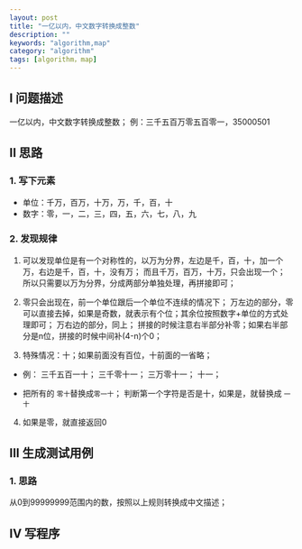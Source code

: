 ```yaml
---
layout: post
title: "一亿以内，中文数字转换成整数"
description: ""
keywords: "algorithm,map"
category: "algorithm"
tags: [algorithm，map]
---
```


## I 问题描述
一亿以内，中文数字转换成整数；
例：三千五百万零五百零一，35000501

## II 思路
### 1. 写下元素
- 单位：千万，百万，十万，万，千，百，十
- 数字：零，一，二，三，四，五，六，七，八，九

### 2. 发现规律
1. 可以发现单位是有一个对称性的，以万为分界，左边是千，百，十，加一个万，右边是千，百，十，没有万；
而且千万，百万，十万，只会出现一个；
所以只需要以万为分界，分成两部分单独处理，再拼接即可；

2. 零只会出现在，前一个单位跟后一个单位不连续的情况下；
万左边的部分，零可以直接去掉，如果是奇数，就表示有个位；其余位按照数字+单位的方式处理即可；
万右边的部分，同上；
拼接的时候注意右半部分补零；如果右半部分是n位，拼接的时候中间补(4-n)个0；

3. 特殊情况：十；如果前面没有百位，十前面的一省略；
- 例：
三千五百一十；
三千零十一；
三万零十一；
十一；

- 把所有的 `零十`替换成`零一十`；
判断第一个字符是否是十，如果是，就替换成 `一十`

4. 如果是零，就直接返回0

## III 生成测试用例

### 1. 思路
从0到99999999范围内的数，按照以上规则转换成中文描述；

## IV 写程序

```go

```
